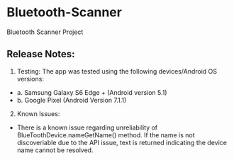 # Bluetooth-Scanner
Bluetooth Scanner Project

## Release Notes:
 1. Testing:
  The app was tested using the following devices/Android OS versions:
  * a.  Samsung Galaxy S6 Edge + (Android version 5.1)
  * b.  Google Pixel (Android Version 7.1.1)
  
 2. Known Issues:
  * There is a known issue regarding unreliability of BlueToothDevice.nameGetName() method.
    If the name is not discoveriable due to the API issue, text is returned indicating the device
    name cannot be resolved.

  
